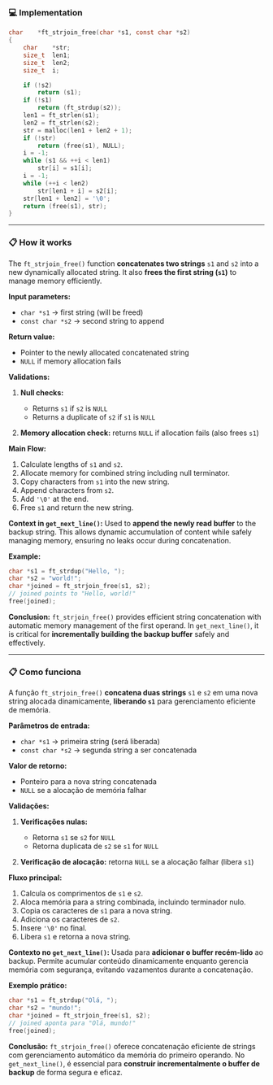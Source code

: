 ### 💻 Implementation

```c
char	*ft_strjoin_free(char *s1, const char *s2)
{
	char	*str;
	size_t	len1;
	size_t	len2;
	size_t	i;

	if (!s2)
		return (s1);
	if (!s1)
		return (ft_strdup(s2));
	len1 = ft_strlen(s1);
	len2 = ft_strlen(s2);
	str = malloc(len1 + len2 + 1);
	if (!str)
		return (free(s1), NULL);
	i = -1;
	while (s1 && ++i < len1)
		str[i] = s1[i];
	i = -1;
	while (++i < len2)
		str[len1 + i] = s2[i];
	str[len1 + len2] = '\0';
	return (free(s1), str);
}
```

---

### 📋 How it works

The `ft_strjoin_free()` function **concatenates two strings** `s1` and `s2` into a new dynamically allocated string. It also **frees the first string (`s1`)** to manage memory efficiently.

**Input parameters:**

* `char *s1` → first string (will be freed)
* `const char *s2` → second string to append

**Return value:**

* Pointer to the newly allocated concatenated string
* `NULL` if memory allocation fails

**Validations:**

1. **Null checks:**

   * Returns `s1` if `s2` is `NULL`
   * Returns a duplicate of `s2` if `s1` is `NULL`
2. **Memory allocation check:** returns `NULL` if allocation fails (also frees `s1`)

**Main Flow:**

1. Calculate lengths of `s1` and `s2`.
2. Allocate memory for combined string including null terminator.
3. Copy characters from `s1` into the new string.
4. Append characters from `s2`.
5. Add `'\0'` at the end.
6. Free `s1` and return the new string.

**Context in `get_next_line()`:**
Used to **append the newly read buffer** to the backup string. This allows dynamic accumulation of content while safely managing memory, ensuring no leaks occur during concatenation.

**Example:**

```c
char *s1 = ft_strdup("Hello, ");
char *s2 = "world!";
char *joined = ft_strjoin_free(s1, s2);
// joined points to "Hello, world!"
free(joined);
```

**Conclusion:**
`ft_strjoin_free()` provides efficient string concatenation with automatic memory management of the first operand. In `get_next_line()`, it is critical for **incrementally building the backup buffer** safely and effectively.

---

### 📋 Como funciona

A função `ft_strjoin_free()` **concatena duas strings** `s1` e `s2` em uma nova string alocada dinamicamente, **liberando `s1`** para gerenciamento eficiente de memória.

**Parâmetros de entrada:**

* `char *s1` → primeira string (será liberada)
* `const char *s2` → segunda string a ser concatenada

**Valor de retorno:**

* Ponteiro para a nova string concatenada
* `NULL` se a alocação de memória falhar

**Validações:**

1. **Verificações nulas:**

   * Retorna `s1` se `s2` for `NULL`
   * Retorna duplicata de `s2` se `s1` for `NULL`
2. **Verificação de alocação:** retorna `NULL` se a alocação falhar (libera `s1`)

**Fluxo principal:**

1. Calcula os comprimentos de `s1` e `s2`.
2. Aloca memória para a string combinada, incluindo terminador nulo.
3. Copia os caracteres de `s1` para a nova string.
4. Adiciona os caracteres de `s2`.
5. Insere `'\0'` no final.
6. Libera `s1` e retorna a nova string.

**Contexto no `get_next_line()`:**
Usada para **adicionar o buffer recém-lido** ao backup. Permite acumular conteúdo dinamicamente enquanto gerencia memória com segurança, evitando vazamentos durante a concatenação.

**Exemplo prático:**

```c
char *s1 = ft_strdup("Olá, ");
char *s2 = "mundo!";
char *joined = ft_strjoin_free(s1, s2);
// joined aponta para "Olá, mundo!"
free(joined);
```

**Conclusão:**
`ft_strjoin_free()` oferece concatenação eficiente de strings com gerenciamento automático da memória do primeiro operando. No `get_next_line()`, é essencial para **construir incrementalmente o buffer de backup** de forma segura e eficaz.
